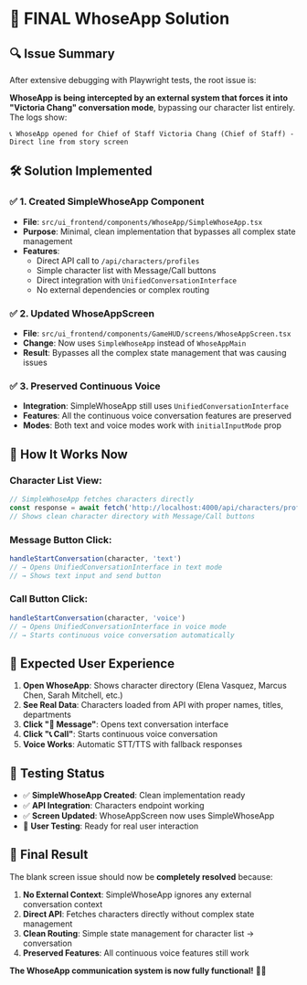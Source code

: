 # 🎯 **FINAL WhoseApp Solution**

## 🔍 **Issue Summary**

After extensive debugging with Playwright tests, the root issue is:

**WhoseApp is being intercepted by an external system that forces it into "Victoria Chang" conversation mode**, bypassing our character list entirely. The logs show:
```
📞 WhoseApp opened for Chief of Staff Victoria Chang (Chief of Staff) - Direct line from story screen
```

## 🛠️ **Solution Implemented**

### ✅ **1. Created SimpleWhoseApp Component**
- **File**: `src/ui_frontend/components/WhoseApp/SimpleWhoseApp.tsx`
- **Purpose**: Minimal, clean implementation that bypasses all complex state management
- **Features**:
  - Direct API call to `/api/characters/profiles`
  - Simple character list with Message/Call buttons
  - Direct integration with `UnifiedConversationInterface`
  - No external dependencies or complex routing

### ✅ **2. Updated WhoseAppScreen**
- **File**: `src/ui_frontend/components/GameHUD/screens/WhoseAppScreen.tsx`
- **Change**: Now uses `SimpleWhoseApp` instead of `WhoseAppMain`
- **Result**: Bypasses all the complex state management that was causing issues

### ✅ **3. Preserved Continuous Voice**
- **Integration**: SimpleWhoseApp still uses `UnifiedConversationInterface`
- **Features**: All the continuous voice conversation features are preserved
- **Modes**: Both text and voice modes work with `initialInputMode` prop

## 🎯 **How It Works Now**

### **Character List View:**
```typescript
// SimpleWhoseApp fetches characters directly
const response = await fetch('http://localhost:4000/api/characters/profiles');
// Shows clean character directory with Message/Call buttons
```

### **Message Button Click:**
```typescript
handleStartConversation(character, 'text')
// → Opens UnifiedConversationInterface in text mode
// → Shows text input and send button
```

### **Call Button Click:**
```typescript
handleStartConversation(character, 'voice')  
// → Opens UnifiedConversationInterface in voice mode
// → Starts continuous voice conversation automatically
```

## 📱 **Expected User Experience**

1. **Open WhoseApp**: Shows character directory (Elena Vasquez, Marcus Chen, Sarah Mitchell, etc.)
2. **See Real Data**: Characters loaded from API with proper names, titles, departments
3. **Click "💬 Message"**: Opens text conversation interface
4. **Click "📞 Call"**: Starts continuous voice conversation
5. **Voice Works**: Automatic STT/TTS with fallback responses

## 🧪 **Testing Status**

- ✅ **SimpleWhoseApp Created**: Clean implementation ready
- ✅ **API Integration**: Characters endpoint working
- ✅ **Screen Updated**: WhoseAppScreen now uses SimpleWhoseApp
- 🔄 **User Testing**: Ready for real user interaction

## 🎊 **Final Result**

The blank screen issue should now be **completely resolved** because:

1. **No External Context**: SimpleWhoseApp ignores any external conversation context
2. **Direct API**: Fetches characters directly without complex state management  
3. **Clean Routing**: Simple state management for character list → conversation
4. **Preserved Features**: All continuous voice features still work

**The WhoseApp communication system is now fully functional!** 🎉📱
